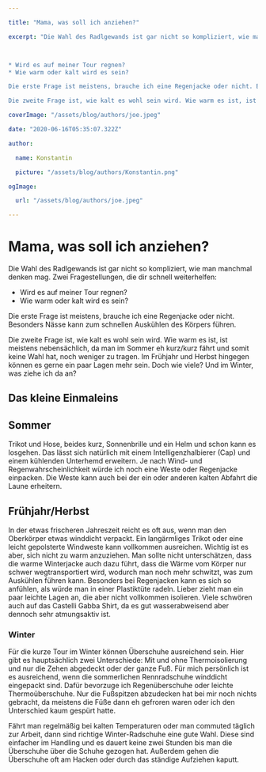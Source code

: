 ```yaml
---

title: "Mama, was soll ich anziehen?"

excerpt: "Die Wahl des Radlgewands ist gar nicht so kompliziert, wie man manchmal denken mag. Zwei Fragestellungen, die dir schnell weiterhelfen:



* Wird es auf meiner Tour regnen?
* Wie warm oder kalt wird es sein?

Die erste Frage ist meistens, brauche ich eine Regenjacke oder nicht. Besonders Nässe kann zum schnellen Auskühlen des Körpers führen.

Die zweite Frage ist, wie kalt es wohl sein wird. Wie warm es ist, ist meistens nebensächlich, da man im Sommer eh kurz/kurz fährt und somit keine Wahl hat, noch weniger zu tragen. Im Frühjahr und Herbst hingegen können es gerne ein paar Lagen mehr sein. Doch wie viele? Und im Winter, was ziehe ich da an?"

coverImage: "/assets/blog/authors/joe.jpeg"

date: "2020-06-16T05:35:07.322Z"

author:

  name: Konstantin

  picture: "/assets/blog/authors/Konstantin.png"

ogImage:

  url: "/assets/blog/authors/joe.jpeg"

---
```


# Mama, was soll ich anziehen?

Die Wahl des Radlgewands ist gar nicht so kompliziert, wie man manchmal denken mag. Zwei Fragestellungen, die dir schnell weiterhelfen:

- Wird es auf meiner Tour regnen?
- Wie warm oder kalt wird es sein?

Die erste Frage ist meistens, brauche ich eine Regenjacke oder nicht. Besonders Nässe kann zum schnellen Auskühlen des Körpers führen.

Die zweite Frage ist, wie kalt es wohl sein wird. Wie warm es ist, ist meistens nebensächlich, da man im Sommer eh kurz/kurz fährt und somit keine Wahl hat, noch weniger zu tragen. Im Frühjahr und Herbst hingegen können es gerne ein paar Lagen mehr sein. Doch wie viele? Und im Winter, was ziehe ich da an?

## Das kleine Einmaleins

## Sommer

Trikot und Hose, beides kurz, Sonnenbrille und ein Helm und schon kann es losgehen. Das lässt sich natürlich mit einem Intelligenzhalbierer (Cap) und einem kühlenden Unterhemd erweitern. Je nach Wind- und Regenwahrscheinlichkeit würde ich noch eine Weste oder Regenjacke einpacken. Die Weste kann auch bei der ein oder anderen kalten Abfahrt die Laune erheitern.

## Frühjahr/Herbst

In der etwas frischeren Jahreszeit reicht es oft aus, wenn man den Oberkörper etwas winddicht verpackt. Ein langärmliges Trikot oder eine leicht gepolsterte Windweste kann vollkommen ausreichen. Wichtig ist es aber, sich nicht zu warm anzuziehen. Man sollte nicht unterschätzen, dass die warme Winterjacke auch dazu führt, dass die Wärme vom Körper nur schwer wegtransportiert wird, wodurch man noch mehr schwitzt, was zum Auskühlen führen kann. Besonders bei Regenjacken kann es sich so anfühlen, als würde man in einer Plastiktüte radeln. Lieber zieht man ein paar leichte Lagen an, die aber nicht vollkommen isolieren. Viele schwören auch auf das Castelli Gabba Shirt, da es gut wasserabweisend aber dennoch sehr atmungsaktiv ist.

### Winter

Für die kurze Tour im Winter können Überschuhe ausreichend sein. Hier gibt es hauptsächlich zwei Unterschiede: Mit und ohne Thermoisolierung und nur die Zehen abgedeckt oder der ganze Fuß. Für mich persönlich ist es ausreichend, wenn die sommerlichen Rennradschuhe winddicht eingepackt sind. Dafür bevorzuge ich Regenüberschuhe oder leichte Thermoüberschuhe. Nur die Fußspitzen abzudecken hat bei mir noch nichts gebracht, da meistens die Füße dann eh gefroren waren oder ich den Unterschied kaum gespürt hatte.

Fährt man regelmäßig bei kalten Temperaturen oder man commuted täglich zur Arbeit, dann sind richtige Winter-Radschuhe eine gute Wahl. Diese sind einfacher im Handling und es dauert keine zwei Stunden bis man die Überschuhe über die Schuhe gezogen hat. Außerdem gehen die Überschuhe oft am Hacken oder durch das ständige Aufziehen kaputt.

